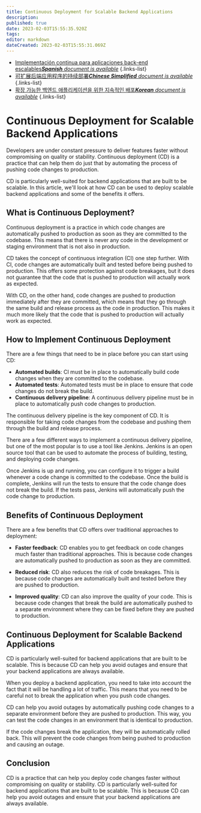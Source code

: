 ```yaml
---
title: Continuous Deployment for Scalable Backend Applications
description: 
published: true
date: 2023-02-03T15:55:35.920Z
tags: 
editor: markdown
dateCreated: 2023-02-03T15:55:31.069Z
---
```


- [Implementación continua para aplicaciones back-end escalables***Spanish** document is available*](/es/Knowledge-base/Backend/continuous-deployment-for-scalable-backend-applications)
{.links-list}
- [可扩展后端应用程序的持续部署***Chinese Simplified** document is available*](/zh/Knowledge-base/Backend/continuous-deployment-for-scalable-backend-applications)
{.links-list}
- [확장 가능한 백엔드 애플리케이션을 위한 지속적인 배포***Korean** document is available*](/ko/Knowledge-base/Backend/continuous-deployment-for-scalable-backend-applications)
{.links-list}


# Continuous Deployment for Scalable Backend Applications

Developers are under constant pressure to deliver features faster without compromising on quality or stability. Continuous deployment (CD) is a practice that can help them do just that by automating the process of pushing code changes to production.

CD is particularly well-suited for backend applications that are built to be scalable. In this article, we'll look at how CD can be used to deploy scalable backend applications and some of the benefits it offers.

## What is Continuous Deployment?

Continuous deployment is a practice in which code changes are automatically pushed to production as soon as they are committed to the codebase. This means that there is never any code in the development or staging environment that is not also in production.

CD takes the concept of continuous integration (CI) one step further. With CI, code changes are automatically built and tested before being pushed to production. This offers some protection against code breakages, but it does not guarantee that the code that is pushed to production will actually work as expected.

With CD, on the other hand, code changes are pushed to production immediately after they are committed, which means that they go through the same build and release process as the code in production. This makes it much more likely that the code that is pushed to production will actually work as expected.

## How to Implement Continuous Deployment

There are a few things that need to be in place before you can start using CD:

* **Automated builds**: CI must be in place to automatically build code changes when they are committed to the codebase.
* **Automated tests**: Automated tests must be in place to ensure that code changes do not break the build.
* **Continuous delivery pipeline**: A continuous delivery pipeline must be in place to automatically push code changes to production.

The continuous delivery pipeline is the key component of CD. It is responsible for taking code changes from the codebase and pushing them through the build and release process.

There are a few different ways to implement a continuous delivery pipeline, but one of the most popular is to use a tool like Jenkins. Jenkins is an open source tool that can be used to automate the process of building, testing, and deploying code changes.

Once Jenkins is up and running, you can configure it to trigger a build whenever a code change is committed to the codebase. Once the build is complete, Jenkins will run the tests to ensure that the code change does not break the build. If the tests pass, Jenkins will automatically push the code change to production.

## Benefits of Continuous Deployment

There are a few benefits that CD offers over traditional approaches to deployment:

* **Faster feedback**: CD enables you to get feedback on code changes much faster than traditional approaches. This is because code changes are automatically pushed to production as soon as they are committed.

* **Reduced risk**: CD also reduces the risk of code breakages. This is because code changes are automatically built and tested before they are pushed to production.

* **Improved quality**: CD can also improve the quality of your code. This is because code changes that break the build are automatically pushed to a separate environment where they can be fixed before they are pushed to production.

## Continuous Deployment for Scalable Backend Applications

CD is particularly well-suited for backend applications that are built to be scalable. This is because CD can help you avoid outages and ensure that your backend applications are always available.

When you deploy a backend application, you need to take into account the fact that it will be handling a lot of traffic. This means that you need to be careful not to break the application when you push code changes.

CD can help you avoid outages by automatically pushing code changes to a separate environment before they are pushed to production. This way, you can test the code changes in an environment that is identical to production.

If the code changes break the application, they will be automatically rolled back. This will prevent the code changes from being pushed to production and causing an outage.

## Conclusion

CD is a practice that can help you deploy code changes faster without compromising on quality or stability. CD is particularly well-suited for backend applications that are built to be scalable. This is because CD can help you avoid outages and ensure that your backend applications are always available.